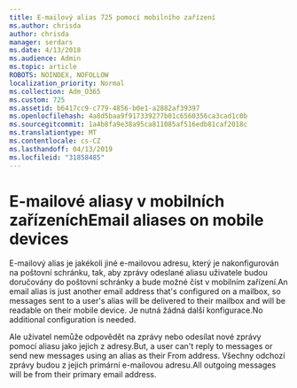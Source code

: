 ```yaml
---
title: E-mailový alias 725 pomocí mobilního zařízení
ms.author: chrisda
author: chrisda
manager: serdars
ms.date: 4/13/2018
ms.audience: Admin
ms.topic: article
ROBOTS: NOINDEX, NOFOLLOW
localization_priority: Normal
ms.collection: Adm_O365
ms.custom: 725
ms.assetid: b6417cc9-c779-4856-b0e1-a2882af39397
ms.openlocfilehash: 4a8d5baa9f917339277b01c6560356ca3cad1c0b
ms.sourcegitcommit: 1a4b8fa9e38a95ca811085af516edb81caf2018c
ms.translationtype: MT
ms.contentlocale: cs-CZ
ms.lasthandoff: 04/13/2019
ms.locfileid: "31858485"
---
```

# <a name="email-aliases-on-mobile-devices"></a><span data-ttu-id="83f11-102">E-mailové aliasy v mobilních zařízeních</span><span class="sxs-lookup"><span data-stu-id="83f11-102">Email aliases on mobile devices</span></span>

<span data-ttu-id="83f11-103">E-mailový alias je jakékoli jiné e-mailovou adresu, který je nakonfigurován na poštovní schránku, tak, aby zprávy odeslané aliasu uživatele budou doručovány do poštovní schránky a bude možné číst v mobilním zařízení.</span><span class="sxs-lookup"><span data-stu-id="83f11-103">An email alias is just another email address that's configured on a mailbox, so messages sent to a user's alias will be delivered to their mailbox and will be readable on their mobile device.</span></span> <span data-ttu-id="83f11-104">Je nutná žádná další konfigurace.</span><span class="sxs-lookup"><span data-stu-id="83f11-104">No additional configuration is needed.</span></span>

<span data-ttu-id="83f11-105">Ale uživatel nemůže odpovědět na zprávy nebo odesílat nové zprávy pomocí aliasu jako jejich z adresy.</span><span class="sxs-lookup"><span data-stu-id="83f11-105">But, a user can't reply to messages or send new messages using an alias as their From address.</span></span> <span data-ttu-id="83f11-106">Všechny odchozí zprávy budou z jejich primární e-mailovou adresu.</span><span class="sxs-lookup"><span data-stu-id="83f11-106">All outgoing messages will be from their primary email address.</span></span>
